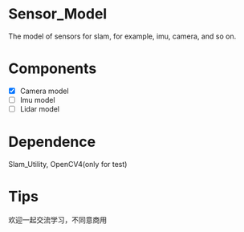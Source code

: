 # Sensor_Model
The model of sensors for slam, for example, imu, camera, and so on.

# Components
- [x] Camera model
- [ ] Imu model
- [ ] Lidar model

# Dependence
Slam_Utility, OpenCV4(only for test)

# Tips
欢迎一起交流学习，不同意商用
